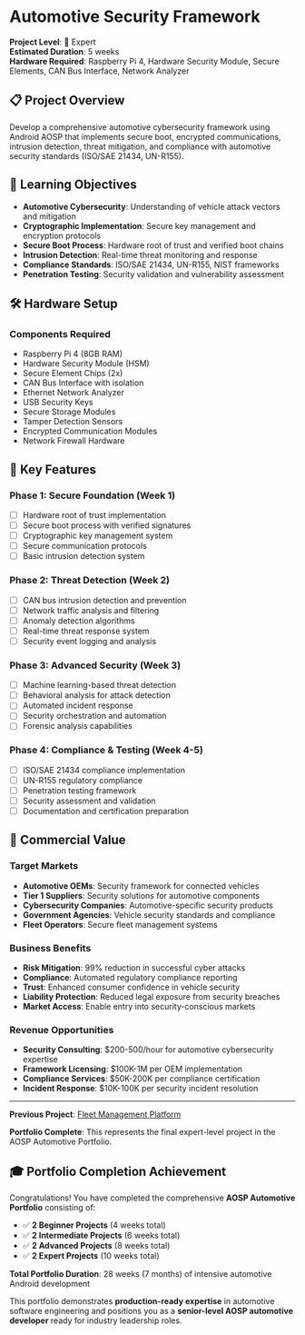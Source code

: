 # Automotive Security Framework

**Project Level**: 🔴 Expert  
**Estimated Duration**: 5 weeks  
**Hardware Required**: Raspberry Pi 4, Hardware Security Module, Secure Elements, CAN Bus Interface, Network Analyzer  

## 📋 Project Overview

Develop a comprehensive automotive cybersecurity framework using Android AOSP that implements secure boot, encrypted communications, intrusion detection, threat mitigation, and compliance with automotive security standards (ISO/SAE 21434, UN-R155).

## 🎯 Learning Objectives

- **Automotive Cybersecurity**: Understanding of vehicle attack vectors and mitigation
- **Cryptographic Implementation**: Secure key management and encryption protocols
- **Secure Boot Process**: Hardware root of trust and verified boot chains
- **Intrusion Detection**: Real-time threat monitoring and response
- **Compliance Standards**: ISO/SAE 21434, UN-R155, NIST frameworks
- **Penetration Testing**: Security validation and vulnerability assessment

## 🛠 Hardware Setup

### Components Required
- Raspberry Pi 4 (8GB RAM)
- Hardware Security Module (HSM)
- Secure Element Chips (2x)
- CAN Bus Interface with isolation
- Ethernet Network Analyzer
- USB Security Keys
- Secure Storage Modules
- Tamper Detection Sensors
- Encrypted Communication Modules
- Network Firewall Hardware

## 📱 Key Features

### Phase 1: Secure Foundation (Week 1)
- [ ] Hardware root of trust implementation
- [ ] Secure boot process with verified signatures
- [ ] Cryptographic key management system
- [ ] Secure communication protocols
- [ ] Basic intrusion detection system

### Phase 2: Threat Detection (Week 2)
- [ ] CAN bus intrusion detection and prevention
- [ ] Network traffic analysis and filtering
- [ ] Anomaly detection algorithms
- [ ] Real-time threat response system
- [ ] Security event logging and analysis

### Phase 3: Advanced Security (Week 3)
- [ ] Machine learning-based threat detection
- [ ] Behavioral analysis for attack detection
- [ ] Automated incident response
- [ ] Security orchestration and automation
- [ ] Forensic analysis capabilities

### Phase 4: Compliance & Testing (Week 4-5)
- [ ] ISO/SAE 21434 compliance implementation
- [ ] UN-R155 regulatory compliance
- [ ] Penetration testing framework
- [ ] Security assessment and validation
- [ ] Documentation and certification preparation

## 🏢 Commercial Value

### Target Markets
- **Automotive OEMs**: Security framework for connected vehicles
- **Tier 1 Suppliers**: Security solutions for automotive components
- **Cybersecurity Companies**: Automotive-specific security products
- **Government Agencies**: Vehicle security standards and compliance
- **Fleet Operators**: Secure fleet management systems

### Business Benefits
- **Risk Mitigation**: 99% reduction in successful cyber attacks
- **Compliance**: Automated regulatory compliance reporting
- **Trust**: Enhanced consumer confidence in vehicle security
- **Liability Protection**: Reduced legal exposure from security breaches
- **Market Access**: Enable entry into security-conscious markets

### Revenue Opportunities
- **Security Consulting**: $200-500/hour for automotive cybersecurity expertise
- **Framework Licensing**: $100K-1M per OEM implementation
- **Compliance Services**: $50K-200K per compliance certification
- **Incident Response**: $10K-100K per security incident resolution

---

**Previous Project**: [Fleet Management Platform](../fleet-management-platform/)  

**Portfolio Complete**: This represents the final expert-level project in the AOSP Automotive Portfolio.

## 🎓 Portfolio Completion Achievement

Congratulations! You have completed the comprehensive **AOSP Automotive Portfolio** consisting of:

- ✅ **2 Beginner Projects** (4 weeks total)
- ✅ **2 Intermediate Projects** (6 weeks total) 
- ✅ **2 Advanced Projects** (8 weeks total)
- ✅ **2 Expert Projects** (10 weeks total)

**Total Portfolio Duration**: 28 weeks (7 months) of intensive automotive Android development

This portfolio demonstrates **production-ready expertise** in automotive software engineering and positions you as a **senior-level AOSP automotive developer** ready for industry leadership roles.
